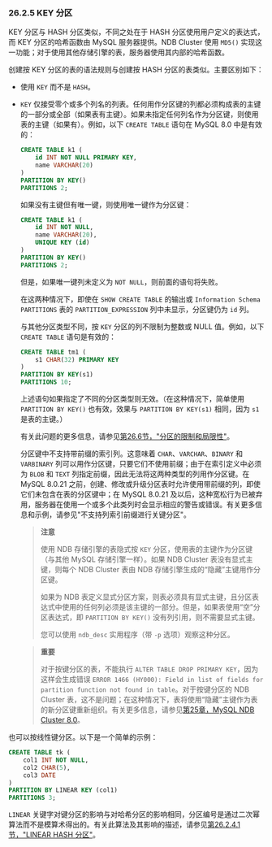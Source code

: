 ### 26.2.5 KEY 分区

KEY 分区与 HASH 分区类似，不同之处在于 HASH 分区使用用户定义的表达式，而 KEY 分区的哈希函数由 MySQL 服务器提供。NDB Cluster 使用 `MD5()` 实现这一功能；对于使用其他存储引擎的表，服务器使用其内部的哈希函数。

创建按 KEY 分区的表的语法规则与创建按 HASH 分区的表类似。主要区别如下：

- 使用 `KEY` 而不是 `HASH`。

- `KEY` 仅接受零个或多个列名的列表。任何用作分区键的列都必须构成表的主键的一部分或全部（如果表有主键）。如果未指定任何列名作为分区键，则使用表的主键（如果有）。例如，以下 `CREATE TABLE` 语句在 MySQL 8.0 中是有效的：

  ```sql
  CREATE TABLE k1 (
      id INT NOT NULL PRIMARY KEY,
      name VARCHAR(20)
  )
  PARTITION BY KEY()
  PARTITIONS 2;
  ```

  如果没有主键但有唯一键，则使用唯一键作为分区键：

  ```sql
  CREATE TABLE k1 (
      id INT NOT NULL,
      name VARCHAR(20),
      UNIQUE KEY (id)
  )
  PARTITION BY KEY()
  PARTITIONS 2;
  ```

  但是，如果唯一键列未定义为 `NOT NULL`，则前面的语句将失败。
  
  在这两种情况下，即使在 `SHOW CREATE TABLE` 的输出或 `Information Schema PARTITIONS` 表的 `PARTITION_EXPRESSION` 列中未显示，分区键仍为 `id` 列。

  与其他分区类型不同，按 `KEY` 分区的列不限制为整数或 NULL 值。例如，以下 `CREATE TABLE` 语句是有效的：

  ```sql
  CREATE TABLE tm1 (
      s1 CHAR(32) PRIMARY KEY
  )
  PARTITION BY KEY(s1)
  PARTITIONS 10;
  ```

  上述语句如果指定了不同的分区类型则无效。（在这种情况下，简单使用 `PARTITION BY KEY()` 也有效，效果与 `PARTITION BY KEY(s1)` 相同，因为 `s1` 是表的主键。）

  有关此问题的更多信息，请参见[第26.6节，"分区的限制和局限性"](#266-restrictions-and-limitations-on-partitioning)。

  分区键中不支持带前缀的索引列。这意味着 `CHAR`、`VARCHAR`、`BINARY` 和 `VARBINARY` 列可以用作分区键，只要它们不使用前缀；由于在索引定义中必须为 `BLOB` 和 `TEXT` 列指定前缀，因此无法将这两种类型的列用作分区键。在 MySQL 8.0.21 之前，创建、修改或升级分区表时允许使用带前缀的列，即使它们未包含在表的分区键中；在 MySQL 8.0.21 及以后，这种宽松行为已被弃用，服务器在使用一个或多个此类列时会显示相应的警告或错误。有关更多信息和示例，请参见"不支持列索引前缀进行关键分区"。

  > **注意**
  >
  > 使用 NDB 存储引擎的表隐式按 `KEY` 分区，使用表的主键作为分区键（与其他 MySQL 存储引擎一样）。如果 NDB Cluster 表没有显式主键，则每个 NDB Cluster 表由 NDB 存储引擎生成的“隐藏”主键用作分区键。
  >
  > 如果为 NDB 表定义显式分区方案，则表必须具有显式主键，且分区表达式中使用的任何列必须是该主键的一部分。但是，如果表使用“空”分区表达式，即 `PARTITION BY KEY()` 没有列引用，则不需要显式主键。
  >
  > 您可以使用 `ndb_desc` 实用程序（带 `-p` 选项）观察这种分区。
  
  > **重要**
  >
  > 对于按键分区的表，不能执行 `ALTER TABLE DROP PRIMARY KEY`，因为这样会生成错误 `ERROR 1466 (HY000): Field in list of fields for partition function not found in table`。对于按键分区的 NDB Cluster 表，这不是问题；在这种情况下，表将使用“隐藏”主键作为表的新分区键重新组织。有关更多信息，请参见[第25章，MySQL NDB Cluster 8.0](#chapter-25-mysql-ndb-cluster-80)。

也可以按线性键分区。以下是一个简单的示例：

```sql
CREATE TABLE tk (
    col1 INT NOT NULL,
    col2 CHAR(5),
    col3 DATE
)
PARTITION BY LINEAR KEY (col1)
PARTITIONS 3;
```

`LINEAR` 关键字对键分区的影响与对哈希分区的影响相同，分区编号是通过二次幂算法而不是模算术得出的。有关此算法及其影响的描述，请参见[第26.2.4.1节，"LINEAR HASH 分区"](#26241-linear-hash-partitioning)。